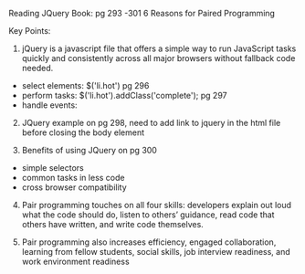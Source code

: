 Reading JQuery Book: pg 293 -301
6 Reasons for Paired Programming

Key Points:
1. jQuery is a javascript file that offers a simple way to run JavaScript tasks quickly and consistently across all major browsers without fallback code needed.
- select elements: $('li.hot') pg 296
- perform tasks: $('li.hot').addClass('complete'); pg 297
- handle events: 

2. JQuery example on pg 298, need to add link to jquery in the html file before closing the body element

3. Benefits of using JQuery on pg 300
- simple selectors
- common tasks in less code
- cross browser compatibility

4. Pair programming touches on all four skills: developers explain out loud what the code should do, listen to others’ guidance, read code that others have written, and write code themselves.

5. Pair programming also increases efficiency, engaged collaboration, learning from fellow students, social skills, job interview readiness, and work environment readiness

